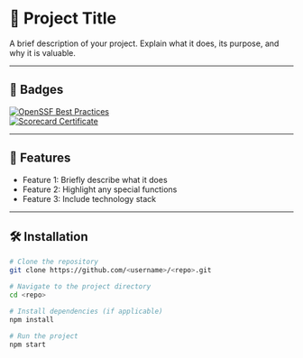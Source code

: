 # 🌟 Project Title
A brief description of your project. Explain what it does, its purpose, and why it is valuable.

---

## 🏅 **Badges**
[![OpenSSF Best Practices](https://bestpractices.coreinfrastructure.org/projects/<project-id>/badge)](https://bestpractices.coreinfrastructure.org/projects/<project-id>)  
[![Scorecard Certificate](https://img.shields.io/badge/Scorecard-Certificate-blue?style=for-the-badge)](https://ti-user-certificates.s3.amazonaws.com/e0df7fbf-a057-42af-8a1f-590912be5460/df42fac3-f448-4948-853e-0d26500d7385-tq04106gmailcom-tq04106gmailcom-dde16be1-83a4-4958-a01a-87284fea60bd-certificate.pdf)
  

---

## 🚀 **Features**
- Feature 1: Briefly describe what it does
- Feature 2: Highlight any special functions
- Feature 3: Include technology stack

---

## 🛠️ **Installation**
```bash
# Clone the repository
git clone https://github.com/<username>/<repo>.git

# Navigate to the project directory
cd <repo>

# Install dependencies (if applicable)
npm install

# Run the project
npm start
